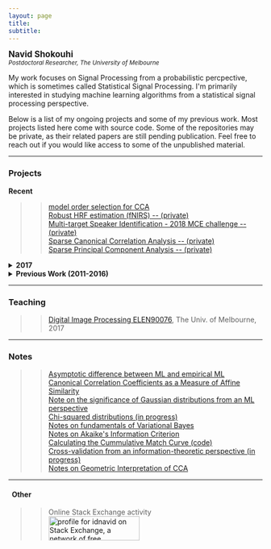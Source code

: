```yaml
---
layout: page
title: 
subtitle:  
---
```

**<span style="font-size:larger;">Navid Shokouhi</span>**<br/>
*<sup>Postdoctoral Researcher, The University of Melbourne</sup>*

My work focuses on Signal Processing from a probabilistic percpective, which is sometimes called Statistical Signal Processing. I'm primarily interested in studying machine learning algorithms from a statistical signal processing perspective.

Below is a list of my ongoing projects and some of my previous work. Most projects listed here come with source code. Some of the repositories may be private, as their related papers are still pending publication. Feel free to reach out if you would like access to some of the unpublished material.

------

### Projects
**Recent**<br/>
>>   <a href="https://github.com/idnavid/selectOrder_public">model order selection for CCA</a><br/>
>>   <a href="https://github.com/idnavid/robustHRF">Robust HRF estimation (fNIRS) -- (private)</a><br/>
>>   <a href="https://github.com/idnavid/multispeaker_openset">Multi-target Speaker Identification - 2018 MCE challenge -- (private)</a><br/>
>>   <a href="https://github.com/idnavid/sparse_CCA">Sparse Canonical Correlation Analysis -- (private)</a><br/>
>>   <a href="https://github.com/idnavid/sparse_PCA">Sparse Principal Component Analysis -- (private)</a><br/>

<details><summary>
   <strong>2017</strong>
</summary>
<a href="https://github.com/idnavid/RBFadapt">RBF Neural Networks -- (private)</a><br/>
<a href="https://github.com/idnavid/selectOrder_public">model order selection</a><br/>
<a href="http://ieeexplore.ieee.org/document/8290677/">2D-Whitening for face recognition</a><br/>
<a href="https://github.com/idnavid/spkr_diarization">Speaker Diarization (python)</a><br/>
</details>

<details><summary> 
  <strong>Previous Work (2011-2016)</strong>
</summary>
PhD (UT Dallas, 2017) dissertation: Speaker Recognition and Diarization in Multi-Speaker Signals. A link to my dissertation can be found <a href="https://github.com/idnavid/dissertation/blob/master/SHOKOUHI-DISSERTATION-2017-rev3.pdf">here.</a><br/>
   Some code excerpts from my PhD work:
   Overlapped Speech Detection <a href="https://github.com/idnavid/pyknograms">(code)</a> and <a href="https://ieeexplore.ieee.org/document/7872488/">(paper)</a><br/>
<a href="https://github.com/cyu0913/CRSS-SpkrDiar">UTDallas-CRSS Speaker Diarization tool-box -- (private)</a><br/>
<a href="https://github.com/idnavid/speech_activity_detection">Speech Activity Detection for UT-Dallas projects</a><br/>
<a href="https://github.com/idnavid/py_vad_tool">light-weight Speech Activity Detection</a><br/>
<a href="https://github.com/idnavid/sre2016">Speaker verification (includes code additions to Kaldi: NDA, Clustering, DCF calculations</a><br/>   
</details>

------
### Teaching
>> <a href="https://github.com/idnavid/imageprocessing_elen90076">Digital Image Processing ELEN90076</a>, The Univ. of Melbourne, 2017

------
### Notes
>> [Asymptotic difference between ML and empirical ML](https://github.com/idnavid/misc/blob/master/LawOfIterLogs.ipynb)<br/>
>> [Canonical Correlation Coefficients as a Measure of Affine Similarity](https://github.com/idnavid/misc/blob/master/comparingSimilarityMeasures.ipynb)<br/>
>> [Note on the significance of Gaussian distributions from an ML perspective](https://github.com/idnavid/misc/blob/master/Gaussian_approximation.md)<br/>
>> [Chi-squared distributions (in progress)](NA)<br/>
>> [Notes on fundamentals of Variational Bayes](https://github.com/idnavid/misc/blob/master/variationalbayes_doc1.ipynb)<br/>
>> [Notes on Akaike's Information Criterion](https://github.com/idnavid/misc/blob/master/deriving_aic.pdf)<br/>
>> [Calculating the Cummulative Match Curve (code)](https://github.com/idnavid/misc/blob/master/plot_cmc.m)<br/>
>> [Cross-validation from an information-theoretic perspective (in progress)](na)<br/>
>> [Notes on Geometric Interpretation of CCA](https://github.com/idnavid/misc/blob/master/cca_geometricinterp.ipynb)<br/>

------
#### &nbsp;&nbsp;Other<br/>
>> Online Stack Exchange activity<br/>
>> <a href="https://stackexchange.com/users/1800970/idnavid?tab=accounts"><img src="https://stackexchange.com/users/flair/1800970.png" width="180" height="48" alt="profile for idnavid on Stack Exchange, a network of free, community-driven Q&amp;A sites" title="profile for idnavid on Stack Exchange, a network of free, community-driven Q&amp;A sites" /></a> <br/>
